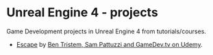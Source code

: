 # Unreal Engine 4 - projects
Game Development projects in Unreal Engine 4 from tutorials/courses.

* [Escape](https://github.com/oddlord/ue4-projects/tree/master/Escape) by [Ben Tristem, Sam Pattuzzi and GameDev.tv on Udemy](https://www.udemy.com/unrealcourse/).
